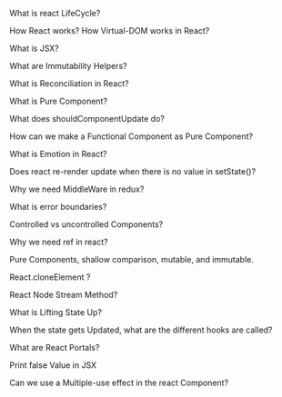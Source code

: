 What is react LifeCycle?

How React works? How Virtual-DOM works in React?

What is JSX?

What are Immutability Helpers?

What is Reconciliation in React?

What is Pure Component?

What does shouldComponentUpdate do?

How can we make a Functional Component as Pure Component?

What is Emotion in React?

Does react re-render update when there is no value in setState()?

Why we need MiddleWare in redux?

What is error boundaries?

Controlled vs uncontrolled Components? 

Why we need ref in react?

Pure Components, shallow comparison, mutable, and immutable.

React.cloneElement ?

React Node Stream Method?

What is Lifting State Up?

When the state gets Updated, what are the different hooks are called?

What are React Portals?

Print false Value in JSX 

Can we use a Multiple-use effect in the react Component?

